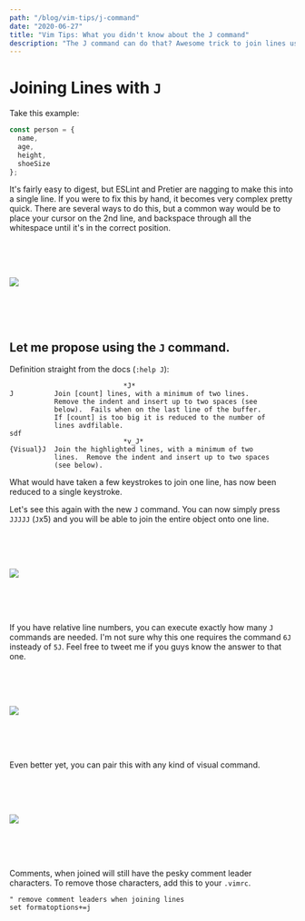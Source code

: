 ```yaml
---
path: "/blog/vim-tips/j-command"
date: "2020-06-27"
title: "Vim Tips: What you didn't know about the J command"
description: "The J command can do that? Awesome trick to join lines using the J command."
---
```


# Joining Lines with `J`

Take this example:

```js
const person = {
  name,
  age,
  height,
  shoeSize
};
```

It's fairly easy to digest, but ESLint and Pretier are nagging to make this into a single line.
If you were to fix this by hand, it becomes very complex pretty quick. There are several ways
to do this, but a common way would be to place your cursor on the 2nd line, and backspace
through all the whitespace until it's in the correct position.

<br />
<br />
<br />

![](../../gifs/j-command/before-j.gif)

<br />
<br />
<br />

## Let me propose using the `J` command.

Definition straight from the docs (`:help J`):
```
                            *J*
J          Join [count] lines, with a minimum of two lines.
           Remove the indent and insert up to two spaces (see
           below).  Fails when on the last line of the buffer.
           If [count] is too big it is reduced to the number of
           lines avdfilable.
sdf
                            *v_J*
{Visual}J  Join the highlighted lines, with a minimum of two
           lines.  Remove the indent and insert up to two spaces
           (see below).
```

What would have taken a few keystrokes to join one line, has now been reduced to a single keystroke.

Let's see this again with the new `J` command.
You can now simply press `JJJJJ` (`J`x5) and you will be able to join the entire object onto one line.

<br />
<br />
<br />

![](../../gifs/j-command/after-j.gif)

<br />
<br />
<br />

If you have relative line numbers, you can execute exactly how many `J` commands are needed.
I'm not sure why this one requires the command `6J` insteady of `5J`. Feel free to tweet me if you
guys know the answer to that one.

<br />
<br />
<br />

![](../../gifs/j-command/after-j-exact.gif)

<br />
<br />
<br />

Even better yet, you can pair this with any kind of visual command.

<br />
<br />
<br />

![](../../gifs/j-command/after-j-visual.gif)

<br />
<br />
<br />

Comments, when joined will still have the pesky comment leader characters.
To remove those characters, add this to your `.vimrc`.

```vim
" remove comment leaders when joining lines
set formatoptions+=j
```
